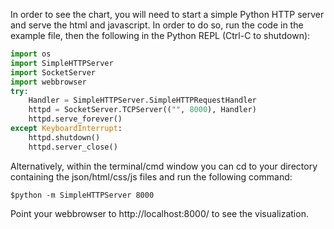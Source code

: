 In order to see the chart, you will need to start a simple Python HTTP server and serve the html and javascript. In order to do so, run the code in the example file, then the following in the Python REPL (Ctrl-C to shutdown):

```python
import os
import SimpleHTTPServer
import SocketServer
import webbrowser
try:
    Handler = SimpleHTTPServer.SimpleHTTPRequestHandler
    httpd = SocketServer.TCPServer(("", 8000), Handler)
    httpd.serve_forever()
except KeyboardInterrupt:
    httpd.shutdown()
    httpd.server_close()
```

Alternatively, within the terminal/cmd window you can cd to your directory containing the json/html/css/js files and run the following command:

```shell
$python -m SimpleHTTPServer 8000
```

Point your webbrowser to http://localhost:8000/ to see the visualization.

